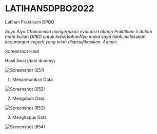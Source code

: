 # LATIHAN5DPBO2022
Latihan Praktikum DPBO

*Saya Alya Chairunnisa mengerjakan evaluasi Latihan Praktikum 5 dalam mata kuliah DPBO untuk keberkahanNya maka saya tidak melakukan kecurangan seperti yang telah dispesifikasikan. Aamiin.*

Screenshot Hasil

Hasil Awal (data dummy)

![Screenshot (651)](https://user-images.githubusercontent.com/75361865/159169216-11bca89f-dcbb-47f8-8a88-611cf149c3c3.png)

1. Menambahkan Data

![Screenshot (652)](https://user-images.githubusercontent.com/75361865/159169241-dd694e19-7f6c-41bd-8546-b626fcb3f44f.png)

2. Mengubah Data

![Screenshot (653)](https://user-images.githubusercontent.com/75361865/159169258-6e2fc53e-4c8d-4d16-8153-7d541c205c43.png)

3. Menghapus Data

![Screenshot (654)](https://user-images.githubusercontent.com/75361865/159169277-72388b34-7241-4b18-a7d2-ad2db110a0f3.png)
